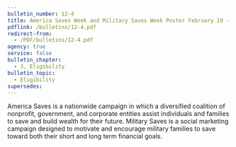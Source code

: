 ```yaml
---
bulletin_number: 12-4
title: America Saves Week and Military Saves Week Poster February 19 - 26, 2012
pdflink: /bulletins/12-4.pdf
redirect-from:
  - /PDF/bulletins/12-4.pdf
agency: true
service: false
bulletin_chapter:
  - 3, Eligibility
bulletin_topic:
  - Eligibility
supersedes:
---
```


America Saves is a nationwide campaign in which a diversified coalition of nonprofit, government, and corporate entities assist individuals and families to save and build wealth for their future. Military Saves is a social marketing campaign designed to motivate and encourage military families to save toward both their short and long term financial goals.
